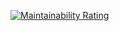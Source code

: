[![Maintainability Rating](https://sonarcloud.io/api/project_badges/measure?project=jaszczur_UdemyRnCourse&metric=sqale_rating)](https://sonarcloud.io/dashboard?id=jaszczur_UdemyRnCourse)
